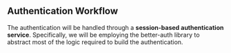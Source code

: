 ## Authentication Workflow

The authentication will be handled through a **session-based authentication service**. Specifically, we will be employing the better-auth library to abstract most of the logic required to build the authentication.

